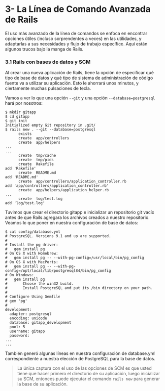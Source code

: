# 3- La Línea de Comando Avanzada de Rails

El uso más avanzado de la línea de comandos se enfoca en encontrar opciones útiles \(incluso sorprendentes a veces\) en las utilidades, y adaptarlas a sus necesidades y flujo de trabajo específico. Aquí están algunos trucos bajo la manga de Rails.

### 3.1 Rails con bases de datos y SCM

Al crear una nueva aplicación de Rails, tiene la opción de especificar qué tipo de base de datos y qué tipo de sistema de administración de código fuente va a utilizar su aplicación. Esto le ahorrará unos minutos, y ciertamente muchas pulsaciones de tecla.

Vamos a ver lo que una opción `--git` y una opción `--database=postgresql` hará por nosotros:

```
$ mkdir gitapp
$ cd gitapp
$ git init
Initialized empty Git repository in .git/
$ rails new . --git --database=postgresql
      exists
      create  app/controllers
      create  app/helpers
...
...
      create  tmp/cache
      create  tmp/pids
      create  Rakefile
add 'Rakefile'
      create  README.md
add 'README.md'
      create  app/controllers/application_controller.rb
add 'app/controllers/application_controller.rb'
      create  app/helpers/application_helper.rb
...
      create  log/test.log
add 'log/test.log'
```

Tuvimos que crear el directorio gitapp e inicializar un repositorio git vacío antes de que Rails agregara los archivos creados a nuestro repositorio. Veamos lo que poner en nuestra configuración de base de datos:

```
$ cat config/database.yml
# PostgreSQL. Versions 9.1 and up are supported.
#
# Install the pg driver:
#   gem install pg
# On OS X with Homebrew:
#   gem install pg -- --with-pg-config=/usr/local/bin/pg_config
# On OS X with MacPorts:
#   gem install pg -- --with-pg-config=/opt/local/lib/postgresql84/bin/pg_config
# On Windows:
#   gem install pg
#       Choose the win32 build.
#       Install PostgreSQL and put its /bin directory on your path.
#
# Configure Using Gemfile
# gem 'pg'
#
development:
  adapter: postgresql
  encoding: unicode
  database: gitapp_development
  pool: 5
  username: gitapp
  password:
...
...
```

También generó algunas líneas en nuestra configuración de database.yml correspondiente a nuestra elección de PostgreSQL para la base de datos.

> La única captura con el uso de las opciones de SCM es que usted tiene que hacer primero el directorio de su aplicación, luego inicializar su SCM, entonces puede ejecutar el comando `rails new` para generar la base de su aplicación.



